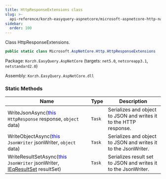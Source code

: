 ```yaml
---
title: HttpResponseExtensions class
slug: >-
  api-reference/korzh-easyquery-aspnetcore/microsoft-aspnetcore-http-namespace/httpresponseextensions-class
sidebar:
  order: 100
---
```


Class HttpResponseExtensions.
```csharp
public static class Microsoft.AspNetCore.Http.HttpResponseExtensions

```
Package: `Korzh.EasyQuery.AspNetCore` (targets: `net5.0`, `netcoreapp3.1`, `netstandard2.0`)

Assembly: `Korzh.EasyQuery.AspNetCore.dll`

### Static Methods

| Name | Type | Description | 
| --- | --- | --- | 
| WriteJsonAsync(<span style='color: blue'>this</span> `HttpResponse` response, `object` data) | `Task` | Serializes and object to JSON and writes it to the HTTP response. | 
| WriteObjectAsync(<span style='color: blue'>this</span> `JsonWriter` jsonWriter, `object` data) | `Task` | Serializes and object to JSON and writes it to the JsonWriter. | 
| WriteResultSetAsync(<span style='color: blue'>this</span> `JsonWriter` jsonWriter, [IEqResultSet](///easyquery/docs/api-reference/korzh-easyquery/korzh-easyquery-services-namespace/ieqresultset-interface) resultSet) | `Task` | Serializes result set to JSON and writes it to the JsonWriter. |
